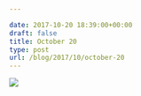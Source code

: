 ```yaml
---

date: 2017-10-20 18:39:00+00:00
draft: false
title: October 20
type: post
url: /blog/2017/10/october-20
---
```




  
   ![](/images/2017-10-20-201710october-20/IMG_2478.jpg)

  


